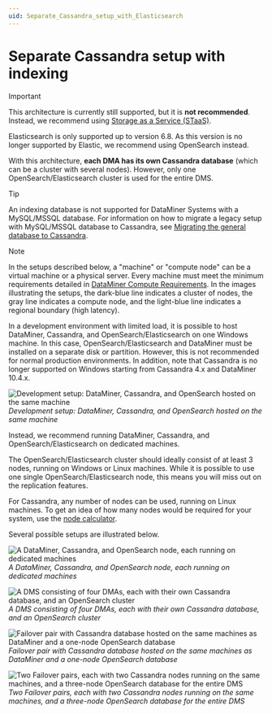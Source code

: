 ```yaml
---
uid: Separate_Cassandra_setup_with_Elasticsearch
---
```


# Separate Cassandra setup with indexing

> [!IMPORTANT]
> This architecture is currently still supported, but it is **not recommended**. Instead, we recommend using [Storage as a Service (STaaS)](xref:STaaS).
>
> Elasticsearch is only supported up to version 6.8. As this version is no longer supported by Elastic, we recommend using OpenSearch instead.

With this architecture, **each DMA has its own Cassandra database** (which can be a cluster with several nodes). However, only one OpenSearch/Elasticsearch cluster is used for the entire DMS.

> [!TIP]
> An indexing database is not supported for DataMiner Systems with a MySQL/MSSQL database. For information on how to migrate a legacy setup with MySQL/MSSQL database to Cassandra, see [Migrating the general database to Cassandra](xref:Migrating_the_general_database_to_Cassandra).

> [!NOTE]
>
> In the setups described below, a "machine" or "compute node" can be a virtual machine or a physical server. Every machine must meet the minimum requirements detailed in [DataMiner Compute Requirements](xref:DataMiner_Compute_Requirements). In the images illustrating the setups, the dark-blue line indicates a cluster of nodes, the gray line indicates a compute node, and the light-blue line indicates a regional boundary (high latency).

In a development environment with limited load, it is possible to host DataMiner, Cassandra, and OpenSearch/Elasticsearch on one Windows machine. In this case, OpenSearch/Elasticsearch and DataMiner must be installed on a separate disk or partition. However, this is not recommended for normal production environments. In addition, note that Cassandra is no longer supported on Windows starting from Cassandra 4.x and DataMiner 10.4.x.

![Development setup: DataMiner, Cassandra, and OpenSearch hosted on the same machine](~/user-guide/images/Development-setup-DataMiner-Cassandra-and-OpenSearch.png)<br>
*Development setup: DataMiner, Cassandra, and OpenSearch hosted on the same machine*

Instead, we recommend running DataMiner, Cassandra, and OpenSearch/Elasticsearch on dedicated machines.

The OpenSearch/Elasticsearch cluster should ideally consist of at least 3 nodes, running on Windows or Linux machines. While it is possible to use one single OpenSearch/Elasticsearch node, this means you will miss out on the replication features.

For Cassandra, any number of nodes can be used, running on Linux machines. To get an idea of how many nodes would be required for your system, use the [node calculator](https://community.dataminer.services/calculator/).

Several possible setups are illustrated below.

![A DataMiner, Cassandra, and OpenSearch node, each running on dedicated machines](~/user-guide/images/DataMiner-Cassandra-and-OpenSearch-node.png)<br>
*A DataMiner, Cassandra, and OpenSearch node, each running on dedicated machines*

![A DMS consisting of four DMAs, each with their own Cassandra database, and an OpenSearch cluster](~/user-guide/images/DMS-consisting-of-four-DMAs.png)<br>
*A DMS consisting of four DMAs, each with their own Cassandra database, and an OpenSearch cluster*

![Failover pair with Cassandra database hosted on the same machines as DataMiner and a one-node OpenSearch database](~/user-guide/images/Failover-pair-with-Cassandra-database.png)<br>
*Failover pair with Cassandra database hosted on the same machines as DataMiner and a one-node OpenSearch database*

![Two Failover pairs, each with two Cassandra nodes running on the same machines, and a three-node OpenSearch database for the entire DMS](~/user-guide/images/two-Cassandra-nodes-running-on-the-same-machines.png)<br>
*Two Failover pairs, each with two Cassandra nodes running on the same machines, and a three-node OpenSearch database for the entire DMS*
